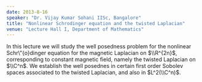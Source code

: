 ```yaml
---
date: 2013-8-16
speaker: "Dr. Vijay Kumar Sohani IISc, Bangalore"
title: "Nonlinear Schrodinger equation and the twisted Laplacian"
venue: "Lecture Hall I, Department of Mathematics"
---
```

In this lecture we will study the well posedness problem for the nonlinear
Schr\\"{o}dinger equation for the magnetic Laplacian on $\\R^{2n}$,
corresponding to constant magnetic field, namely the twisted Laplacian on
$\\C^n$.
We establish the well posednes in certain first order Sobolev spaces
associated
to the twisted Laplacian, and also in $L^2(\\C^n)$.
